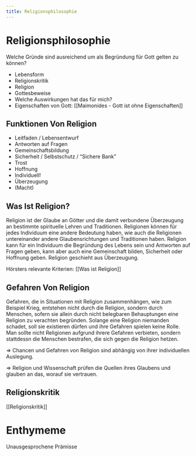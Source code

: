 ```yaml
---
title: Religionsphilosophie
---
```

# Religionsphilosophie

Welche Gründe sind ausreichend um als Begründung für Gott gelten zu können?

- Lebensform
- Religionskritik
- Religion
- Gottesbeweise
- Welche Auswirkungen hat das für mich?
- Eigenschaften von Gott: [[Maimonides - Gott ist ohne Eigenschaften]]

## Funktionen Von Religion

- Leitfaden / Lebensentwurf
- Antworten auf Fragen
- Gemeinschaftsbildung
- Sicherheit / Selbstschutz / “Sichere Bank”
- Trost
- Hoffnung
- Individuell!
- Überzeugung
- (Macht)

## Was Ist Religion?

Religion ist der Glaube an Götter und die damit verbundene Überzeugung an bestimmte spirituelle Lehren und Traditionen. Religionen können für jedes Individuum eine andere Bedeutung haben, wie auch die Religionen untereinander andere Glaubensrichtungen und Traditionen haben. Religion kann für ein Individuum die Begründung des Lebens sein und Antworten auf Fragen geben, kann aber auch eine Gemeinschaft bilden, Sicherheit oder Hoffnung geben. Religion geschieht aus Überzeugung.

Hörsters relevante Kriterien:
[[Was ist Religion]]

## Gefahren Von Religion

Gefahren, die in Situationen mit Religion zusammenhängen, wie zum Beispiel Krieg, entstehen nicht durch die Religion, sondern durch Menschen, sofern sie allein durch nicht belegbaren Behauptungen eine Religion zu verachten begründen. Solange eine Religion niemanden schadet, soll sie existieren dürfen und ihre Gefahren spielen keine Rolle. Man sollte nicht Religionen aufgrund ihrere Gefahren verbieten, sondern stattdessn die Menschen bestrafen, die sich gegen die Religion hetzen.

⇒ Chancen und Gefahren von Religion sind abhängig von ihrer individuellen Auslegung.

⇒ Religion und Wissenschaft prüfen die Quellen ihres Glaubens und glauben an das, worauf sie vertrauen.

## Religionskritik

[[Religionskritik]]

# Enthymeme

Unausgesprochene Prämisse
